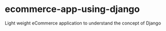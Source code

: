 # ecommerce-app-using-django
Light weight eCommerce application to understand the concept of Django 
